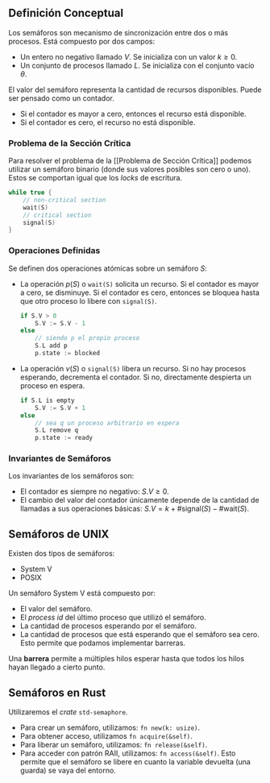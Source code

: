 ## Definición Conceptual

Los semáforos son mecanismo de sincronización entre dos o más procesos. Está compuesto por dos campos:

- Un entero no negativo llamado $V$. Se inicializa con un valor $k \geq 0$.
- Un conjunto de procesos llamado $L$. Se inicializa con el conjunto vacío $\theta$.

El valor del semáforo representa la cantidad de recursos disponibles. Puede ser pensado como un contador.

- Si el contador es mayor a cero, entonces el recurso está disponible.
- Si el contador es cero, el recurso no está disponible.

### Problema de la Sección Crítica

Para resolver el problema de la [[Problema de Sección Crítica]] podemos utilizar un semáforo binario (donde sus valores posibles son cero o uno). Estos se comportan igual que los *locks* de escritura.

```C
while true {
	// non-critical section
	wait(S)
	// critical section
	signal(S)
}
```

### Operaciones Definidas

Se definen dos operaciones atómicas sobre un semáforo $S$:

- La operación $p(S)$ o `wait(S)` solicita un recurso. Si el contador es mayor a cero, se disminuye. Si el contador es cero, entonces se bloquea hasta que otro proceso lo libere con `signal(S)`.

	```C
	if S.V > 0
		S.V := S.V - 1
	else
		// siendo p el propio proceso
		S.L add p
		p.state := blocked
	```

- La operación $v(S)$ o `signal(S)` libera un recurso. Si no hay procesos esperando, decrementa el contador. Si no, directamente despierta un proceso en espera.

	```C
	if S.L is empty
		S.V := S.V + 1
	else
		// sea q un proceso arbitrario en espera
		S.L remove q
		p.state := ready
	```

### Invariantes de Semáforos

Los invariantes de los semáforos son:

- El contador es siempre no negativo: $S.V \geq 0$.
- El cambio del valor del contador únicamente depende de la cantidad de llamadas a sus operaciones básicas: $S.V = k + \#\text{signal}(S) - \#\text{wait}(S)$.

## Semáforos de UNIX

Existen dos tipos de semáforos:

- System V
- POSIX

Un semáforo System V está compuesto por:

- El valor del semáforo.
- El *process id* del último proceso que utilizó el semáforo.
- La cantidad de procesos esperando por el semáforo.
- La cantidad de procesos que está esperando que el semáforo sea cero. Esto permite que podamos implementar barreras.

Una **barrera** permite a múltiples hilos esperar hasta que todos los hilos hayan llegado a cierto punto.

## Semáforos en Rust

Utilizaremos el *crate* `std-semaphore`.

- Para crear un semáforo, utilizamos: `fn new(k: usize)`.
- Para obtener acceso, utilizamos `fn acquire(&self)`.
- Para liberar un semáforo, utilizamos: `fn release(&self)`.
- Para acceder con patrón RAII, utilizamos: `fn access(&self)`. Esto permite que el semáforo se libere en cuanto la variable devuelta (una guarda) se vaya del entorno.
